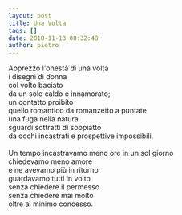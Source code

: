 ```yaml
---
layout: post
title: Una Volta
tags: []
date: 2018-11-13 08:32:48
author: pietro
---
```

Apprezzo l'onestà di una volta<br/>i disegni di donna<br/>col volto baciato <br/>da un sole caldo e innamorato;<br/>un contatto proibito<br/>quello romantico da romanzetto a puntate<br/>una fuga nella natura<br/>sguardi sottratti di soppiatto<br/>da occhi incastrati e prospettive impossibili.<br/><br/>Un tempo incastravamo meno ore in un sol giorno<br/>chiedevamo meno amore<br/>e ne avevamo più in ritorno<br/>guardavamo tutti in volto<br/>senza chiedere il permesso<br/>senza chiedere mai molto<br/>oltre al minimo concesso.
